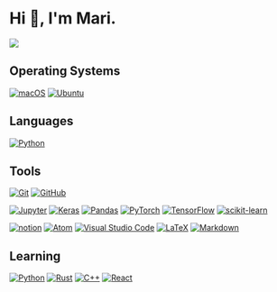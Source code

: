 # Hi 👋, I'm Mari.

<!--
**maoki109/maoki109** is a ✨ _special_ ✨ repository because its `README.md` (this file) appears on your GitHub profile.

Here are some ideas to get you started:

- 🔭 I’m currently working on ...
- 🌱 I’m currently learning ...
- 👯 I’m looking to collaborate on ...
- 🤔 I’m looking for help with ...
- 💬 Ask me about ...
- 📫 How to reach me: ...
- 😄 Pronouns: ...
- ⚡ Fun fact: ...
-->

<p><a href="https://www.linkedin.com/in/mari-aoki-109/">
<img src="https://img.shields.io/badge/-LinkedIn-0A66C2?style=flat&logo=Linkedin&logoColor=white"></a> </p>

## Operating Systems
[![macOS](https://img.shields.io/badge/mac%20os-000000?style=flat&logo=macos&logoColor=F0F0F0)](https://www.apple.com/macos/ventura/)
[![Ubuntu](https://img.shields.io/badge/-Ubuntu-informational?style=flat&logo=ubuntu&logoColor=white&color=E95420)](https://ubuntu.com/)

## Languages
[![Python](https://img.shields.io/badge/-Python-informational?style=flat&logo=python&logoColor=3776AB&color=white)](https://www.python.org/)

## Tools
[![Git](https://img.shields.io/badge/-Git-informational?style=flat&logo=git&logoColor=white&color=F05032)](https://git-scm.com)
[![GitHub](https://img.shields.io/badge/-Github-informational?style=flat&logo=github&logoColor=white&color=181717)](https://github.com)

[![Jupyter](https://img.shields.io/badge/Jupyter-F37626?style=flat&logo=jupyter&logoColor=white)](https://jupyter.org)
[![Keras](https://img.shields.io/badge/Keras-%23D00000.svg?style=flat&logo=Keras&logoColor=white)](https://keras.io/)
[![Pandas](https://img.shields.io/badge/pandas-%23150458.svg?style=flat&logo=pandas&logoColor=white)](https://pandas.pydata.org/)
[![PyTorch](https://img.shields.io/badge/PyTorch-%23EE4C2C.svg?style=flat&logo=PyTorch&logoColor=white)](https://pytorch.org/)
[![TensorFlow](https://img.shields.io/badge/TensorFlow-%23FF6F00.svg?style=flat&logo=TensorFlow&logoColor=white)](https://www.tensorflow.org/)
[![scikit-learn](https://img.shields.io/badge/scikit--learn-%23F7931E.svg?style=flat&logo=scikit-learn&logoColor=white)](https://scikit-learn.org/stable/)

[![notion](https://img.shields.io/badge/notion-000000?style=flat&logo=notion&logoColor=white)](https://www.notion.so)
[![Atom](https://img.shields.io/badge/Atom-66595C?style=flat&logo=atom&logoColor=white)](https://atom.io)
[![Visual Studio Code](https://img.shields.io/badge/Visual%20Studio%20Code-0078d7.svg?style=flat&logo=visual-studio-code&logoColor=white)](https://code.visualstudio.com/)
[![LaTeX](https://img.shields.io/badge/-LaTeX-informational?style=flat&logo=latex&logoColor=white&color=008080)](https://www.latex-project.org/)
[![Markdown](https://img.shields.io/badge/Markdown-000000?style=plastic&logo=markdown&logoColor=white)](https://daringfireball.net/projects/markdown/)

## Learning
[![Python](https://img.shields.io/badge/-Python-informational?style=flat&logo=python&logoColor=3776AB&color=white)](https://www.python.org/)
[![Rust](https://img.shields.io/badge/-Rust-informational?style=flat&logo=rust&logoColor=black&color=white)](https://www.rust-lang.org/)
[![C++](https://img.shields.io/badge/-C++-informational?style=flat&logo=c%2B%2B&logoColor=00599C&color=white)](https://isocpp.org/)
[![React](https://img.shields.io/badge/react-%2320232a.svg?style=flat&logo=react&logoColor=%2361DAFB)](https://reactjs.org/)
